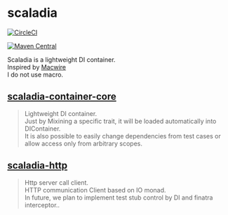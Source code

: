 # scaladia

[![CircleCI](https://circleci.com/gh/giiita/scaladia/tree/master.svg?style=svg)](https://circleci.com/gh/giiita/private[refuel]/tree/release/v1.6.3)

[![Maven Central](https://maven-badges.herokuapp.com/maven-central/com.github.giiita/scaladia_2.12/badge.svg)](https://search.maven.org/artifact/com.github.giiita/scaladia_2.12)

Scaladia is a lightweight DI container.<br/>
Inspired by [Macwire](https://github.com/adamw/macwire)<br/>
I do not use macro.

## [scaladia-container-core](https://github.com/giiita/scaladia/tree/release/v1.6.3/scaladia-container-core)

> Lightweight DI container.<br/>
> Just by Mixining a specific trait, it will be loaded automatically into DIContainer.<br/>
> It is also possible to easily change dependencies from test cases or allow access only from arbitrary scopes.<br/>


## [scaladia-http](https://github.com/giiita/scaladia/tree/release/v1.6.3/scaladia-http)

> Http server call client.<br/>
> HTTP communication Client based on IO monad.<br/>
> In future, we plan to implement test stub control by DI and finatra interceptor..<br/>
